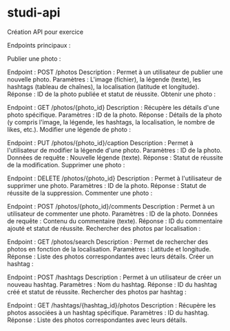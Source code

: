 # studi-api
Création API pour exercice

Endpoints principaux :

Publier une photo :

Endpoint : POST /photos
Description : Permet à un utilisateur de publier une nouvelle photo.
Paramètres : L'image (fichier), la légende (texte), les hashtags (tableau de chaînes), la localisation (latitude et longitude).
Réponse : ID de la photo publiée et statut de réussite.
Obtenir une photo :

Endpoint : GET /photos/{photo_id}
Description : Récupère les détails d'une photo spécifique.
Paramètres : ID de la photo.
Réponse : Détails de la photo (y compris l'image, la légende, les hashtags, la localisation, le nombre de likes, etc.).
Modifier une légende de photo :

Endpoint : PUT /photos/{photo_id}/caption
Description : Permet à l'utilisateur de modifier la légende d'une photo.
Paramètres : ID de la photo.
Données de requête : Nouvelle légende (texte).
Réponse : Statut de réussite de la modification.
Supprimer une photo :

Endpoint : DELETE /photos/{photo_id}
Description : Permet à l'utilisateur de supprimer une photo.
Paramètres : ID de la photo.
Réponse : Statut de réussite de la suppression.
Commenter une photo :

Endpoint : POST /photos/{photo_id}/comments
Description : Permet à un utilisateur de commenter une photo.
Paramètres : ID de la photo.
Données de requête : Contenu du commentaire (texte).
Réponse : ID du commentaire ajouté et statut de réussite.
Rechercher des photos par localisation :

Endpoint : GET /photos/search
Description : Permet de rechercher des photos en fonction de la localisation.
Paramètres : Latitude et longitude.
Réponse : Liste des photos correspondantes avec leurs détails.
Créer un hashtag :

Endpoint : POST /hashtags
Description : Permet à un utilisateur de créer un nouveau hashtag.
Paramètres : Nom du hashtag.
Réponse : ID du hashtag créé et statut de réussite.
Rechercher des photos par hashtag :

Endpoint : GET /hashtags/{hashtag_id}/photos
Description : Récupère les photos associées à un hashtag spécifique.
Paramètres : ID du hashtag.
Réponse : Liste des photos correspondantes avec leurs détails.
